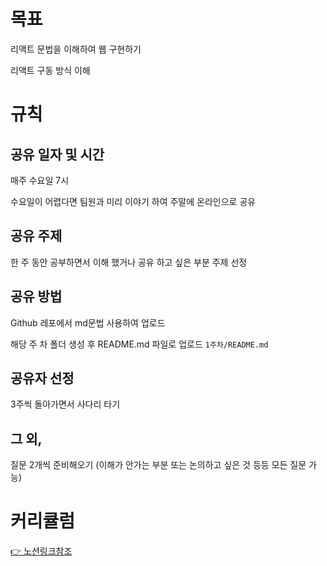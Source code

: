 # 목표

리액트 문법을 이해하여 웹 구현하기

리액트 구동 방식 이해

# 규칙

## 공유 일자 및 시간

매주 수요일 7시

수요일이 어렵다면 팀원과 미리 이야기 하여 주말에 온라인으로 공유

## 공유 주제

한 주 동안 공부하면서 이해 했거나 공유 하고 싶은 부분 주제 선정

## 공유 방법

Github 레포에서 md문법 사용하여 업로드

해당 주 차 폴더 생성 후 README.md 파일로 업로드 `1주차/README.md`

## 공유자 선정

3주씩 돌아가면서 사다리 타기

## 그 외,

질문 2개씩 준비해오기 (이해가 안가는 부분 또는 논의하고 싶은 것 등등 모든 질문 가능)

# 커리큘럼

[👉 노션링크참조](https://www.notion.so/MTG-T5-7cd5d421bcad4fd8b33df1ace880632b?pvs=4)
